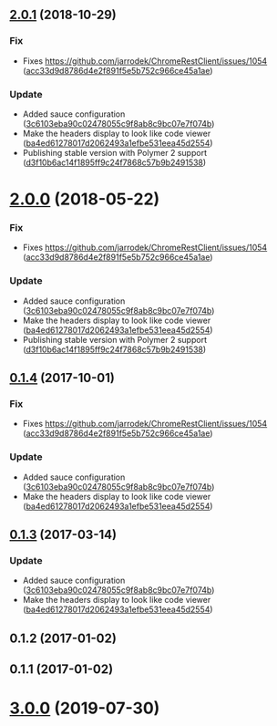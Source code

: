 <a name="2.0.1"></a>
## [2.0.1](https://github.com/advanced-rest-client/headers-list-view/compare/0.1.2...2.0.1) (2018-10-29)


### Fix

* Fixes https://github.com/jarrodek/ChromeRestClient/issues/1054 ([acc33d9d8786d4e2f891f5e5b752c966ce45a1ae](https://github.com/advanced-rest-client/headers-list-view/commit/acc33d9d8786d4e2f891f5e5b752c966ce45a1ae))

### Update

* Added sauce configuration ([3c6103eba90c02478055c9f8ab8c9bc07e7f074b](https://github.com/advanced-rest-client/headers-list-view/commit/3c6103eba90c02478055c9f8ab8c9bc07e7f074b))
* Make the headers display to look like code viewer ([ba4ed61278017d2062493a1efbe531eea45d2554](https://github.com/advanced-rest-client/headers-list-view/commit/ba4ed61278017d2062493a1efbe531eea45d2554))
* Publishing stable version with Polymer 2 support ([d3f10b6ac14f1895ff9c24f7868c57b9b2491538](https://github.com/advanced-rest-client/headers-list-view/commit/d3f10b6ac14f1895ff9c24f7868c57b9b2491538))



<a name="2.0.0"></a>
# [2.0.0](https://github.com/advanced-rest-client/headers-list-view/compare/0.1.2...2.0.0) (2018-05-22)


### Fix

* Fixes https://github.com/jarrodek/ChromeRestClient/issues/1054 ([acc33d9d8786d4e2f891f5e5b752c966ce45a1ae](https://github.com/advanced-rest-client/headers-list-view/commit/acc33d9d8786d4e2f891f5e5b752c966ce45a1ae))

### Update

* Added sauce configuration ([3c6103eba90c02478055c9f8ab8c9bc07e7f074b](https://github.com/advanced-rest-client/headers-list-view/commit/3c6103eba90c02478055c9f8ab8c9bc07e7f074b))
* Make the headers display to look like code viewer ([ba4ed61278017d2062493a1efbe531eea45d2554](https://github.com/advanced-rest-client/headers-list-view/commit/ba4ed61278017d2062493a1efbe531eea45d2554))
* Publishing stable version with Polymer 2 support ([d3f10b6ac14f1895ff9c24f7868c57b9b2491538](https://github.com/advanced-rest-client/headers-list-view/commit/d3f10b6ac14f1895ff9c24f7868c57b9b2491538))



<a name="0.1.4"></a>
## [0.1.4](https://github.com/advanced-rest-client/headers-list-view/compare/0.1.2...0.1.4) (2017-10-01)


### Fix

* Fixes https://github.com/jarrodek/ChromeRestClient/issues/1054 ([acc33d9d8786d4e2f891f5e5b752c966ce45a1ae](https://github.com/advanced-rest-client/headers-list-view/commit/acc33d9d8786d4e2f891f5e5b752c966ce45a1ae))

### Update

* Added sauce configuration ([3c6103eba90c02478055c9f8ab8c9bc07e7f074b](https://github.com/advanced-rest-client/headers-list-view/commit/3c6103eba90c02478055c9f8ab8c9bc07e7f074b))
* Make the headers display to look like code viewer ([ba4ed61278017d2062493a1efbe531eea45d2554](https://github.com/advanced-rest-client/headers-list-view/commit/ba4ed61278017d2062493a1efbe531eea45d2554))



<a name="0.1.3"></a>
## [0.1.3](https://github.com/advanced-rest-client/headers-list-view/compare/0.1.2...v0.1.3) (2017-03-14)


### Update

* Added sauce configuration ([3c6103eba90c02478055c9f8ab8c9bc07e7f074b](https://github.com/advanced-rest-client/headers-list-view/commit/3c6103eba90c02478055c9f8ab8c9bc07e7f074b))
* Make the headers display to look like code viewer ([ba4ed61278017d2062493a1efbe531eea45d2554](https://github.com/advanced-rest-client/headers-list-view/commit/ba4ed61278017d2062493a1efbe531eea45d2554))



<a name="0.1.2"></a>
## 0.1.2 (2017-01-02)




<a name="0.1.1"></a>
## 0.1.1 (2017-01-02)




# [3.0.0](https://github.com/advanced-rest-client/headers-list-view/compare/0.1.2...3.0.0) (2019-07-30)



